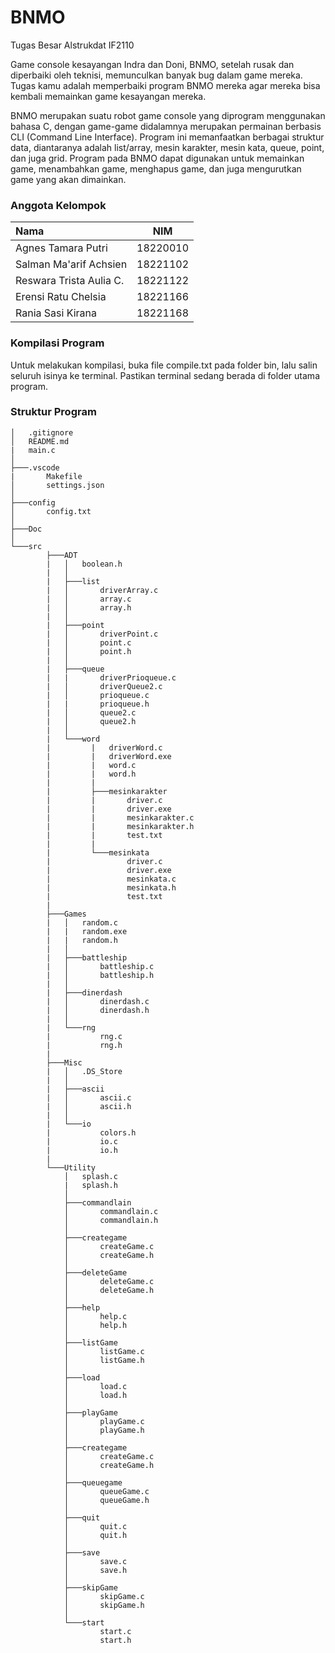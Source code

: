 # **BNMO**

Tugas Besar Alstrukdat IF2110

Game console kesayangan Indra dan Doni, BNMO, setelah rusak dan diperbaiki oleh teknisi, memunculkan banyak bug dalam game mereka. Tugas kamu adalah memperbaiki program BNMO mereka agar mereka bisa kembali memainkan game kesayangan mereka.

BNMO merupakan suatu robot game console yang diprogram menggunakan bahasa C, dengan game-game didalamnya merupakan permainan berbasis CLI (Command Line Interface). Program ini memanfaatkan berbagai struktur data, diantaranya adalah list/array, mesin karakter, mesin kata, queue, point, dan juga grid. Program pada BNMO dapat digunakan untuk memainkan game, menambahkan game, menghapus game, dan juga mengurutkan game yang akan dimainkan.  

### Anggota Kelompok
| Nama | NIM |
| :----------- |  :----------: |
| Agnes Tamara Putri | 18220010 |
| Salman Ma'arif Achsien | 18221102 |
| Reswara Trista Aulia C. | 18221122 |
| Erensi Ratu Chelsia | 18221166 |
| Rania Sasi Kirana | 18221168 |

### Kompilasi Program
Untuk melakukan kompilasi, buka file compile.txt pada folder bin, lalu salin seluruh isinya ke terminal. Pastikan terminal sedang berada di folder utama program.

### Struktur Program
```
│   .gitignore
│   README.md
|   main.c
│
├───.vscode
|       Makefile
│       settings.json
│
├───config
│       config.txt
│
├───Doc
│
└───src
        ├───ADT
        |   │   boolean.h
        |   │
        |   ├───list
        |   │       driverArray.c
        |   │       array.c
        |   │       array.h
        |   │
        |   ├───point
        |   │       driverPoint.c
        |   │       point.c
        |   │       point.h
        |   │
        |   ├───queue
        |   |       driverPrioqueue.c
        |   │       driverQueue2.c
        |   │       prioqueue.c
        |   |       prioqueue.h
        |   │       queue2.c
        |   │       queue2.h
        |   │
        |   └───word
        |         |   driverWord.c
        |         |   driverWord.exe
        |         |   word.c
        |         |   word.h
        |         |
        |         ├───mesinkarakter
        |         |       driver.c
        |         |       driver.exe
        |         |       mesinkarakter.c
        |         |       mesinkarakter.h
        |         |       test.txt
        |         |
        |         └───mesinkata
        |                 driver.c
        |                 driver.exe
        |                 mesinkata.c
        |                 mesinkata.h
        |                 test.txt
        |       
        ├───Games
        |   │   random.c
        |   |   random.exe
        |   |   random.h
        |   │
        |   ├───battleship
        |   │       battleship.c
        |   │       battleship.h
        |   │
        |   ├───dinerdash
        |   │       dinerdash.c
        |   │       dinerdash.h
        |   │
        |   └───rng
        |           rng.c
        |           rng.h
        |
        ├───Misc
        |   │   .DS_Store
        |   │
        |   ├───ascii
        |   │       ascii.c
        |   │       ascii.h
        |   │
        |   └───io
        |           colors.h
        |           io.c
        |           io.h
        |
        └───Utility
            │   splash.c
            |   splash.h
            │
            ├───commandlain
            │       commandlain.c
            │       commandlain.h
            │
            ├───creategame
            │       createGame.c
            │       createGame.h
            │
            ├───deleteGame
            │       deleteGame.c
            │       deleteGame.h
            │
            ├───help
            │       help.c
            │       help.h
            │
            ├───listGame
            │       listGame.c
            │       listGame.h
            │
            ├───load
            │       load.c
            │       load.h
            │
            ├───playGame
            │       playGame.c
            │       playGame.h
            │
            ├───creategame
            │       createGame.c
            │       createGame.h
            │
            ├───queuegame
            │       queueGame.c
            │       queueGame.h
            │
            ├───quit
            │       quit.c
            │       quit.h
            │
            ├───save
            │       save.c
            │       save.h
            │
            ├───skipGame
            │       skipGame.c
            │       skipGame.h
            │
            └───start
                    start.c
                    start.h     
          
```

